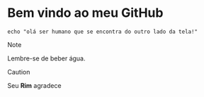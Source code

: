 # Bem vindo ao meu **GitHub**
```
echo "olá ser humano que se encontra do outro lado da tela!"
```
>[!Note]
>Lembre-se de beber água.

>[!CAUTION]
> Seu **Rim** agradece 
<!--
**Vytor89/Vytor89** is a ✨ _special_ ✨ repository because its `README.md` (this file) appears on your GitHub profile.

Here are some ideas to get you started:

- 🔭 I’m currently working on ...
- 🌱 I’m currently learning ...
- 👯 I’m looking to collaborate on ...
- 🤔 I’m looking for help with ...
- 💬 Ask me about ...
- 📫 How to reach me: ...
- 😄 Pronouns: ...
- ⚡ Fun fact: ...
-->
